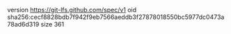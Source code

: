 version https://git-lfs.github.com/spec/v1
oid sha256:cecf8828bdb7f942f9eb7566aeddb3f27878018550bc5977dc0473a78ad6d319
size 361
